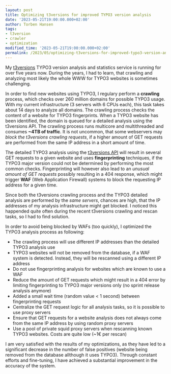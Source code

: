 ```yaml
---
layout: post
title: Optimizing t3versions for improved TYPO3 version analysis
date: '2023-05-21T19:00:00.000+02:00'
author: Torben Hansen
tags:
- t3version
- crawler
- optimization
modified_time: '2023-05-21T19:00:00.000+02:00'
permalink: /2023/05/optimizing-t3versions-for-improved-typo3-version-analysis.html
---
```


My [t3versions](https://www.t3versions.com) TYPO3 version analysis and statistics service is running for over five years now. 
During the years, I had to learn, that crawling and analyzing most likely the whole WWW for TYPO3 websites is sometimes 
challenging. 

In order to find new websites using TYPO3, I regulary perform a **crawling** process, which checks over 260 million 
domains for possible TYPO3 usage. With my current infrastructure (3 servers with 6 CPUs each), this task takes about 
14 days to analyze all domains. The crawling process checks the content of a website for TYPO3 fingerprints. When a 
TYPO3 website has been identified, the domain is queued for a detailed analysis using the t3versions API. The 
crawling process runs multicore and multithreaded and consumes **~4TB of traffic**. It is not uncommon, that some 
webservers may _block the t3versions crawling requests_, if a higher amount of GET requests are performed from the 
same IP address in a short amount of time.

The detailed TYPO3 analysis using the [t3versions API](https://www.t3versions.com/api/docs) will result in several GET 
requests to a given website and uses **fingerprinting** techniques, if the TYPO3 major version could not be determined 
by performing the most common checks. Fingerprinting will however also lead to an _unusual amount of GET requests_ 
possibly resulting in a 404 response, which might trigger **WAF** (Web Application Firewall) systems to block the 
requesting IP address for a given time.

Since both the t3versions crawling process and the TYPO3 detailed analysis are performed by the _same servers_, chances
are high, that the IP addresses of my analysis infrastructure might get blocked. I noticed this happended quite often
during the recent t3versions crawling and rescan tasks, so I had to find solution. 

In order to avoid being blocked by WAFs (too quickly), I optimized the TYPO3 analysis process as following:

* The crawling process will use different IP addresses than the detailed TYPO3 analysis use
* TYPO3 websites will not be removed from the database, if a WAF system is detected. Instead, they will be rescanned using a different IP address
* Do not use fingerprinting analysis for websites which are known to use a WAF
* Reduce the amount of GET requests which might result in a 404 error by limiting fingerprinting to TYPO3 major versions only (no sprint release analysis anymore)
* Added a small wait time (random value < 1 second) between fingerprinting requests
* Centralize the GET request logic for all analysis tasks, so it is possible to use proxy servers
* Ensure that GET requests for a website analysis does not always come from the same IP address by using random proxy servers
* Use a pool of private squid proxy servers when rescanning known TYPO3 websites. Costs are quite low (~1€ per rescan)

I am very satisfied with the results of my optimizations, as they have led to a significant decrease in the number 
of false positives (website being removed from the database allthough it uses TYPO3). Through constant efforts and 
fine-tuning, I have achieved a substantial improvement in the accuracy of the system.